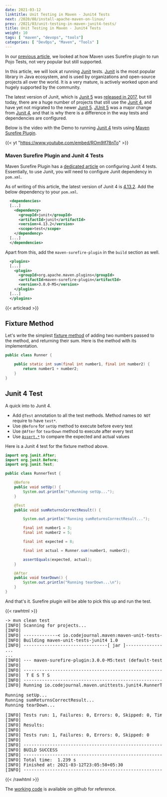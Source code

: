 ```yaml
---
date: 2021-03-12
linktitle: Unit Testing in Maven - Junit4 Tests
next: /2020/08/install-apache-maven-on-linux/
prev: /2021/03/unit-testing-in-maven-junit4-tests/
title: Unit Testing in Maven - Junit4 Tests
weight: 10
tags: [ "maven", "devops", "tools"]
categories: [ "DevOps", "Maven", "Tools" ]
---
```



In our [previous article][1], we looked at how Maven uses Surefire plugin to run Pojo Tests, not very popular but still supported.

In this article, we will look at running [Junit][2] tests. [Junit][2] is the most popular library in Java ecosystem, and is used by organizations and open-source projects all over the world. It is a very mature, is actively worked upon and hugely supported by the community.

The latest version of Junit, which is [Junit 5][3] was [released in 2017][4], but till today, there are a huge number of projects that still use the [Junit 4][5], and have yet not migrated to the newer [Junit 5][3]. [JUnit 5][3] was a major change from [Junit 4][5], and that is why there is a difference in the way tests and dependencies are configured.

Below is the video with the Demo to running [Junit 4][5] tests using [Maven Surefire Plugin][6].

{{< yt "https://www.youtube.com/embed/ROm9If78nTo" >}}





### Maven Surefire Plugin and Junit 4 Tests

Maven Surefire Plugin has a [dedicated article][7] on configuring Junit 4 tests. Essentially, to use Junit, you will need to configure Junit dependency in `pom.xml`.

As of writing of this article, the latest version of Junit 4 is [4.13.2][8]. Add the below dependency to your `pom.xml`.

```xml
  <dependencies>
  [...]
    <dependency>
      <groupId>junit</groupId>
      <artifactId>junit</artifactId>
      <version>4.13.2</version>
      <scope>test</scope>
    </dependency>
  [...]
  </dependencies>
```

Apart from this, add the `maven-surefire-plugin` in the `build` section as well.

```xml
  <plugins>
  [...]
    <plugin>
      <groupId>org.apache.maven.plugins</groupId>
      <artifactId>maven-surefire-plugin</artifactId>
      <version>3.0.0-M5</version>
    </plugin>
  [...]
  </plugins>
```





{{< articlead >}}

## Fixture Method

Let's write the simplest [fixture method][9] of adding two numbers passed to the method, and returning their sum. Here is the method with its implementation.

```java
public class Runner {

    public static int sum(final int number1, final int number2) {
        return number1 + number2;
    }
}
```





## Junit 4 Test

A quick into to Junit 4.

- Add `@Test` annotation to all the test methods. Method names `DO NOT` require to have `test*`.
- Use `@Before` for `setUp` method to execute before every test
- Use `@After` for `tearDown` method to execute after every test
- Use [`Assert.*`][10] to compare the expected and actual values

Here is a Junit 4 test for the fixture method above.

```java
import org.junit.After;
import org.junit.Before;
import org.junit.Test;

public class RunnerTest {

    @Before
    public void setUp() {
        System.out.println("\nRunning setUp...");
    }

    @Test
    public void sumReturnsCorrectResult() {

        System.out.println("Running sumReturnsCorrectResult...");

        final int number1 = 3;
        final int number2 = 5;

        final int expected = 8;

        final int actual = Runner.sum(number1, number2);

        assertEquals(expected, actual);
    }

    @After
    public void tearDown() {
        System.out.println("Running tearDown...\n");
    }
}
```

And that's it. Surefire plugin will be able to pick this up and run the test.


{{< rawhtml >}}
<pre class="code-output">
-> mvn clean test
[INFO] Scanning for projects...
[INFO] 
[INFO] -------------< io.codejournal.maven:maven-unit-tests-junit4 >-------------
[INFO] Building maven-unit-tests-junit4 1.0
[INFO] --------------------------------[ jar ]---------------------------------
...
...
[INFO] --- maven-surefire-plugin:3.0.0-M5:test (default-test) @ maven-unit-tests-junit4 ---
[INFO] 
[INFO] -------------------------------------------------------
[INFO]  T E S T S
[INFO] -------------------------------------------------------
[INFO] Running io.codejournal.maven.unittests.junit4.RunnerTest

Running setUp...
Running sumReturnsCorrectResult...
Running tearDown...

[INFO] Tests run: 1, Failures: 0, Errors: 0, Skipped: 0, Time elapsed: 0.035 s - in io.codejournal.maven.unittests.junit4.RunnerTest
[INFO] 
[INFO] Results:
[INFO] 
[INFO] Tests run: 1, Failures: 0, Errors: 0, Skipped: 0
[INFO] 
[INFO] ------------------------------------------------------------------------
[INFO] BUILD SUCCESS
[INFO] ------------------------------------------------------------------------
[INFO] Total time:  1.239 s
[INFO] Finished at: 2021-03-12T23:05:50+05:30
[INFO] ------------------------------------------------------------------------
</pre>
{{< /rawhtml >}}

The [working code][11] is available on github for reference.


  [1]: /2021/03/unit-testing-in-maven-junit4-tests/
  [2]: https://junit.org/
  [3]: https://junit.org/junit5/
  [4]: https://junit.org/junit5/docs/5.0.0/user-guide/#release-notes-5.0.0
  [5]: https://junit.org/junit4/
  [6]: https://maven.apache.org/surefire/maven-surefire-plugin/index.html
  [7]: https://maven.apache.org/surefire/maven-surefire-plugin/examples/junit.html
  [8]: https://mvnrepository.com/artifact/junit/junit
  [9]: https://en.wikipedia.org/wiki/Test_fixture
 [10]: https://junit.org/junit4/javadoc/latest/org/junit/Assert.html
 [11]: https://github.com/the-code-journal/maven-for-beginners/tree/main/010-unit-tests-junit4/final
